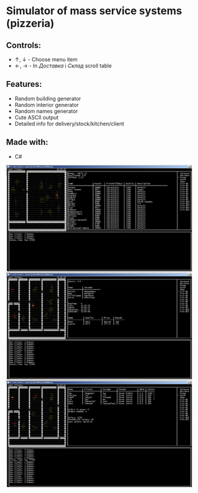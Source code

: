 ﻿# Simulator of mass service systems (pizzeria)
## Controls:
* ↑, ↓ - Choose menu item
* ←, → - In _Доставка_ і _Склад_ scroll table

## Features:
 * Random building generator
 * Random interior generator
 * Random names generator
 * Cute ASCII output
 * Detailed info for delivery/stock/kitchen/client

## Made with:
 * C#

![](readme/img1.jpg)
![](readme/img2.jpg)
![](readme/img3.jpg)
